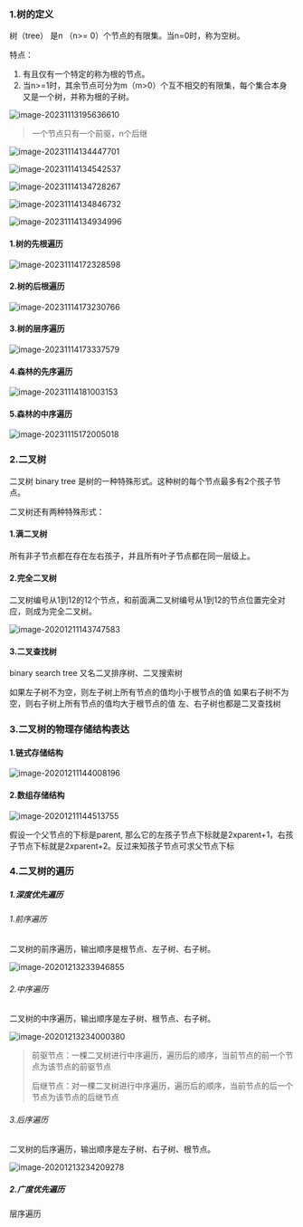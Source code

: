 

### 1.树的定义

树（tree） 是n （n>= 0）个节点的有限集。当n=0时，称为空树。

特点：

1. 有且仅有一个特定的称为根的节点。
2. 当n>=1时，其余节点可分为m（m>0）个互不相交的有限集，每个集合本身又是一个树，并称为根的子树。

![image-20231113195636610](../../image/image-20231113195636610.png)

> 一个节点只有一个前驱，n个后继

![image-20231114134447701](../../image/image-20231114134447701.png)

![image-20231114134542537](../../image/image-20231114134542537.png)

![image-20231114134728267](../../image/image-20231114134728267.png)

![image-20231114134846732](../../image/image-20231114134846732.png)

![image-20231114134934996](../../image/image-20231114134934996.png)

#### 1.树的先根遍历

![image-20231114172328598](../../image/image-20231114172328598.png)

#### 2.树的后根遍历

![image-20231114173230766](../../image/image-20231114173230766.png)

#### 3.树的层序遍历

![image-20231114173337579](../../image/image-20231114173337579.png)

#### 4.森林的先序遍历

![image-20231114181003153](../../image/image-20231114181003153.png)

#### 5.森林的中序遍历

![image-20231115172005018](../../image/image-20231115172005018.png)

### 2.二叉树

二叉树 binary tree 是树的一种特殊形式。这种树的每个节点最多有2个孩子节点。

二叉树还有两种特殊形式：

#### 1.满二叉树

所有非子节点都在存在左右孩子，并且所有叶子节点都在同一层级上。

#### 2.完全二叉树

二叉树编号从1到12的12个节点，和前面满二叉树编号从1到12的节点位置完全对应，则成为完全二叉树。

![image-20201211143747583](../../image/image-20201211143747583.png)

#### 3.二叉查找树 

binary search tree 又名二叉排序树、二叉搜索树

如果左子树不为空，则左子树上所有节点的值均小于根节点的值
如果右子树不为空，则右子树上所有节点的值均大于根节点的值
左、右子树也都是二叉查找树

### 3.二叉树的物理存储结构表达

#### 1.链式存储结构

![image-20201211144008196](../../image/image-20201211144008196.png)

#### 2.数组存储结构

![image-20201211144513755](../../image/image-20201211144513755.png)

假设一个父节点的下标是parent, 那么它的左孩子节点下标就是2xparent+1，右孩子节点下标就是2xparent+2。反过来知孩子节点可求父节点下标









### 4.二叉树的遍历

##### 1.深度优先遍历 

###### 1.前序遍历

二叉树的前序遍历，输出顺序是根节点、左子树、右子树。 

![image-20201213233946855](../../image/image-20201213233946855.png)

###### 2.中序遍历

二叉树的中序遍历，输出顺序是左子树、根节点、右子树。 

![image-20201213234000380](../../image/image-20201213234000380.png)

> 前驱节点：一棵二叉树进行中序遍历，遍历后的顺序，当前节点的前一个节点为该节点的前驱节点
>
> 后继节点：对一棵二叉树进行中序遍历，遍历后的顺序，当前节点的后一个节点为该节点的后继节点

###### 3.后序遍历

二叉树的后序遍历，输出顺序是左子树、右子树、根节点。

![image-20201213234209278](../../image/image-20201213234209278.png)

##### 2.广度优先遍历

层序遍历





























